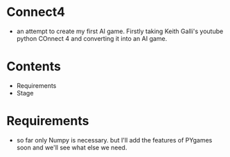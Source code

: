 # Connect4
- an attempt to create my first AI game. Firstly taking Keith Galli's youtube python COnnect 4 and converting it into an AI game.

# Contents
- Requirements
- Stage

# Requirements
- so far only Numpy is necessary. but I'll add the features of PYgames soon and we'll see what else we need.
